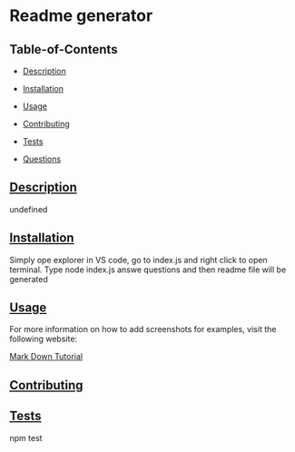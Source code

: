# Readme generator 


## Table-of-Contents
  * [Description](#description)
  * [Installation](#installation)
  * [Usage](#usage)
  
  * [Contributing](#contributing)
  * [Tests](#tests)
  * [Questions](#questions)
  
  ## [Description](#table-of-contents)
  undefined
  
  ## [Installation](#table-of-contents)
  Simply ope explorer in VS code, go to index.js and right click to open terminal. Type node index.js answe questions and then readme file will be generated
  ## [Usage](#table-of-contents)
  
  
  For more information on how to add screenshots for examples, visit the following website:
  
  [Mark Down Tutorial](https://agea.github.io/tutorial.md/)
  
  
  ## [Contributing](#table-of-contents)
  
  
  ## [Tests](#table-of-contents)
  npm test

